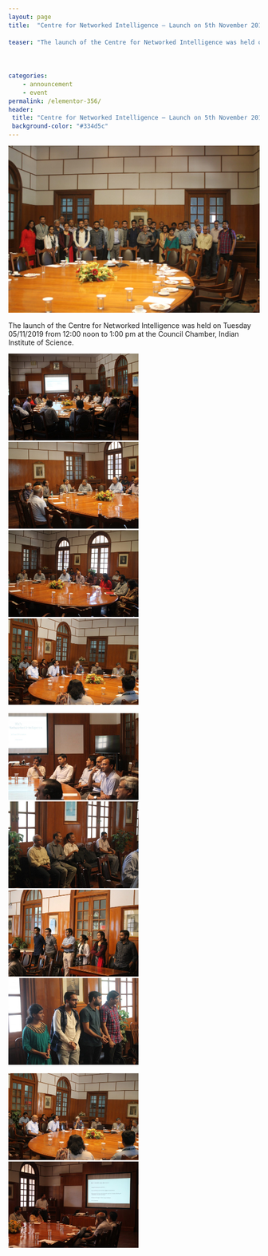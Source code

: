 ```yaml
---
layout: page
title:  "Centre for Networked Intelligence – Launch on 5th November 2019"

teaser: "The launch of the Centre for Networked Intelligence was held on Tuesday 05/11/2019 from 12:00 noon to 1:00 pm at the Council Chamber, Indian Institute of Science." 


 
categories:
    - announcement
    - event 
permalink: /elementor-356/
header:
 title: "Centre for Networked Intelligence – Launch on 5th November 2019"
 background-color: "#334d5c"
---
```

<img src="/images/posts/IMG_0304-1622x1080.jpg">

The launch of the Centre for Networked Intelligence was held on Tuesday 05/11/2019 from 12:00 noon to 1:00 pm at the Council Chamber, Indian Institute of Science.


<img src="/images/posts/IMG_0299-1024x682.jpg" style="width:261px">&emsp;<img src="/images/posts/IMG_0279-1024x682.jpg" style="width:261px">&emsp;<img src="/images/posts/IMG_0281-1024x682.jpg" style="width:261px">&emsp;<img src="/images/posts/IMG_0280-1024x682.jpg" style="width:261px">

<img src="/images/posts/IMG_0286-1024x682.jpg" style="width:261px">&emsp;<img src="/images/posts/IMG_0287-1024x682.jpg" style="width:261px">&emsp;<img src="/images/posts/IMG_0275-1024x682.jpg" style="width:261px">&emsp;<img src="/images/posts/IMG_0276-1024x682.jpg" style="width:261px">

<img src="/images/posts/IMG_0280-1024x682.jpg" style="width:261px">&emsp;<img src="/images/posts/IMG_0291-1024x682.jpg" style="width:261px">
